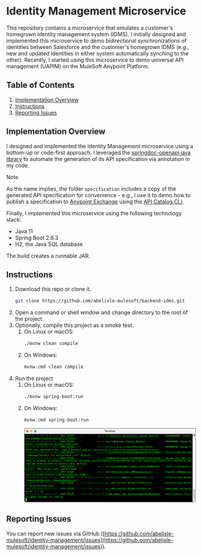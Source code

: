 # Identity Management Microservice

This repository contains a microservice that emulates a customer's homegrown identity management system (IDMS). I initially designed and implemented this microservice to demo bidirectional synchronizations of identities between Salesforce and the customer's homegrown IDMS (e.g., new and updated identities in either system automatically synching to the other). Recently, I started using this microservice to demo universal API management (UAPIM) on the MuleSoft Anypoint Platform.

## Table of Contents
1. [Implementation Overview](#implementation-overview)
2. [Instructions](#instructions)
3. [Reporting Issues](#reporting-issues)

## Implementation Overview
I designed and implemented the Identity Management microservice using a bottom-up or code-first approach. I leveraged the [springdoc-openapi java library](https://springdoc.org) to automate the generation of its API specification via annotation in my code. 

> [!NOTE]
> As the name implies, the folder `specification` includes a copy of the generated API specification for convenience - e.g., I use it to demo how to publish a specification to [Anypoint Exchange](https://anypoint.mulesoft.com/exchange/) using the [API Catalog CLI](https://docs.mulesoft.com/exchange/apicat-about-api-catalog-cli).

Finally, I implemented this microservice using the following technology stack:

- Java 11
- Spring Boot 2.6.3
- H2, the Java SQL database

The build creates a runnable JAR.

## Instructions
1. Download this repo or clone it.
    ```sh
    git clone https://github.com/abelisle-mulesoft/backend-idms.git
    ```
2. Open a command or shell window and change directory to the root of the project.
3. Optionally, compile this project as a smoke test.
    1. On Linux or macOS:
        ```sh
        ./mvnw clean compile
        ```
    2. On Windows:
        ```sh 
        mvnw.cmd clean compile
        ```
4. Run the project
    1. On Linux or macOS:
        ```sh
        ./mvnw spring-boot:run
        ```
    2. On Windows:
        ```sh 
        mvnw.cmd spring-boot:run
        ```
       ![Running project screenshot](assets/img/readme-running-project.png)

## Reporting Issues

You can report new issues via GitHub ([https://github.com/abelisle-mulesoft/identity-management/issues](https://github.com/abelisle-mulesoft/identity-management/issues)).
